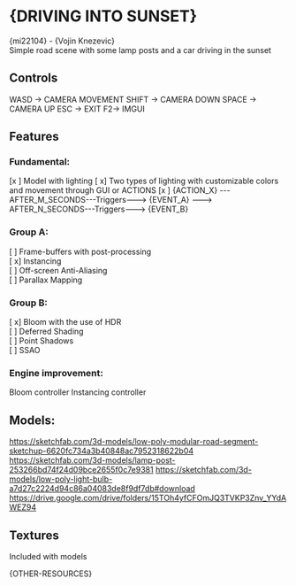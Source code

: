 # {DRIVING INTO SUNSET}

{mi22104} - {Vojin Knezevic}  
Simple road scene with some lamp posts and a car driving in the sunset



## Controls

WASD -> CAMERA MOVEMENT
SHIFT -> CAMERA DOWN
SPACE -> CAMERA UP
ESC -> EXIT
F2-> IMGUI
## Features

### Fundamental:

[x ] Model with lighting
[ x] Two types of lighting with customizable colors and movement through GUI or ACTIONS
[x ] {ACTION_X} --- AFTER_M_SECONDS---Triggers---> {EVENT_A} ---> AFTER_N_SECONDS---Triggers---> {EVENT_B}

### Group A:

[ ] Frame-buffers with post-processing   
[ x] Instancing  
[ ] Off-screen Anti-Aliasing  
[ ] Parallax Mapping

### Group B:
[ x] Bloom with the use of HDR  
[ ] Deferred Shading  
[ ] Point Shadows  
[ ] SSAO

### Engine improvement:

Bloom controller
Instancing controller

## Models:

https://sketchfab.com/3d-models/low-poly-modular-road-segment-sketchup-6620fc734a3b40848ac7952318622b04
https://sketchfab.com/3d-models/lamp-post-253266bd74f24d09bce2655f0c7e9381
https://sketchfab.com/3d-models/low-poly-light-bulb-a7d27c2224d94c86a04083de8f9df7db#download
https://drive.google.com/drive/folders/15TOh4yfCFOmJQ3TVKP3Znv_YYdAWEZ94

## Textures

Included with models

{OTHER-RESOURCES}
